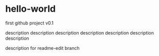 hello-world
===========

first github project v0.1

description 
description description description description description description 

description for readme-edit branch
